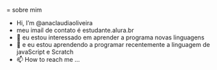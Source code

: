 = sobre mim 
- Hi, I’m @anaclaudiaoliveira
- meu imail de contato é estudante.alura.br
- 🌱 eu estou interessado em aprender a programa novas linguagens 
- 💞️ e eu estou aprendendo a programar recentemente a linguagem de javaScript e Scratch
- 📫 How to reach me ...

<!---
anaclaudiaoliveira/anaclaudiaoliveira is a ✨ special ✨ repository because its `README.md` (this file) appears on your GitHub profile.
You can click the Preview link to take a look at your changes.
--->
